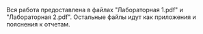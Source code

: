  Вся работа предоставлена в файлах "Лабораторная 1.pdf" и "Лабораторная 2.pdf". 
 Остальные файлы идут как приложения и пояснения к отчетам.
